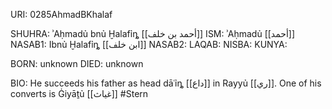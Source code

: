 URI: 0285AhmadBKhalaf

SHUHRA: ʾAḥmadủ bnủ Ḫalafỉȵ [[أحمد بن خلف]]
ISM: ʾAḥmadủ [[أحمد]]
NASAB1: Ibnủ Ḫalafỉȵ [[ابن خلف]]
NASAB2: 
LAQAB: 
NISBA: 
KUNYA: 

BORN: unknown
DIED: unknown

BIO: He succeeds his father as head dāʿỉȵ [[داع]] in Rayyủ [[ري]]. One of his converts is Ġiyāṯủ [[غياث]] #Stern
